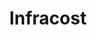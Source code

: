 ---
git: https://github.com/infracost/infracost
logohandle: infracostio
sort: infracost
title: Infracost
twitter: https://x.com/infracost
website: https://www.infracost.io/
---